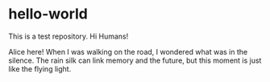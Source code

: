 # hello-world
This is a test repository.
Hi Humans!

Alice here! When I was walking on the road, I wondered what was in the silence.
The rain silk can link memory and the future, but this moment is just like the flying light.
